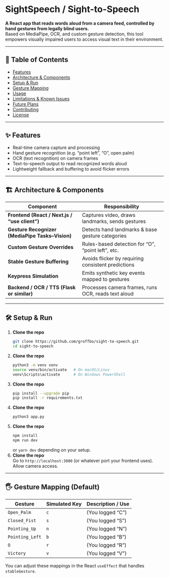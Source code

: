 # SightSpeech / Sight-to-Speech

**A React app that reads words aloud from a camera feed, controlled by hand gestures from legally blind users.**  
Based on MediaPipe, OCR, and custom gesture detection, this tool empowers visually impaired users to access visual text in their environment.  

---

## 🧭 Table of Contents

- [Features](#✨Features)  
- [Architecture & Components](#architecture--components)  
- [Setup & Run](#setup--run)  
- [Gesture Mapping](#gesture-mapping)  
- [Usage](#usage)  
- [Limitations & Known Issues](#limitations--known-issues)  
- [Future Plans](#future-plans)  
- [Contributing](#contributing)  
- [License](#license)

---

## ✨ Features

- Real-time camera capture and processing  
- Hand gesture recognition (e.g. “point left”, “O”, open palm)  
- OCR (text recognition) on camera frames  
- Text-to-speech output to read recognized words aloud  
- Lightweight fallback and buffering to avoid flicker errors  

---

## 🏗 Architecture & Components

| Component | Responsibility |
|----------|-----------------|
| **Frontend (React / Next.js / “use client”)** | Captures video, draws landmarks, sends gestures |
| **Gesture Recognizer (MediaPipe Tasks–Vision)** | Detects hand landmarks & base gesture categories |
| **Custom Gesture Overrides** | Rules-based detection for “O”, “point left”, etc. |
| **Stable Gesture Buffering** | Avoids flicker by requiring consistent predictions |
| **Keypress Simulation** | Emits synthetic key events mapped to gestures |
| **Backend / OCR / TTS (Flask or similar)** | Processes camera frames, runs OCR, reads text aloud |

---

## 🛠️ Setup & Run

1. **Clone the repo**  
   ```bash
   git clone https://github.com/groffbo/sight-to-speech.git
   cd sight-to-speech
   ```
2. **Clone the repo**  
   ```bash
   python3 -m venv venv
   source venv/bin/activate   # On macOS/Linux
   venv\Scripts\activate      # On Windows PowerShell
   ```
3. **Clone the repo**  
   ```bash
   pip install --upgrade pip
   pip install -r requirements.txt
   ```
4. **Clone the repo**  
   ```bash
   python3 app.py
   ```
5. **Clone the repo**  
   ```bash
   npm install
   npm run dev
   ```
   or `yarn dev` depending on your setup.
6. **Clone the repo**  
   Go to `http://localhost:3000` (or whatever port your frontend uses). Allow camera access.

---

## 🖐 Gesture Mapping (Default)

| Gesture         | Simulated Key | Description / Use |
| --------------- | ------------- | ----------------- |
| `Open_Palm`     | `c`           | (You logged “C”)  |
| `Closed_Fist`   | `s`           | (You logged “S”)  |
| `Pointing_Up`   | `n`           | (You logged “N”)  |
| `Pointing_Left` | `b`           | (You logged “B”)  |
| `O`             | `r`           | (You logged “R”)  |
| `Victory`       | `v`           | (You logged “V”)  |

You can adjust these mappings in the React `useEffect` that handles `stableGesture`.
